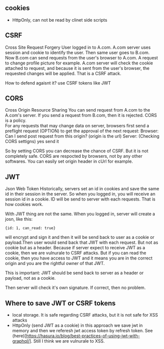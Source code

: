 ## cookies
 - HttpOnly, can not be read by clinet side scripts
 
## CSRF 
Cross Site Request Forgery
User logged in to A.com. A.com server uses session and cookie to identify the user. 
Then same user goes to B.com. Now B.com can send requests from the user's browser to A.com. A request to change profile picture for example. A.com server will check the cookie attached to request, and because it is sent from the user's browser, the requested changes will be applied. That is a CSRF attack.

How to defend agaisnt it? use CSRF tokens like JWT

## CORS
Cross Origin Resource Sharing
You can send request from A.com to the A.com's server. If you send a request from B.com, then it is rejected. CORS is a policy.  
For any requests that may change data on server, browsers first send a preflight request (OPTION) to get the approval of the next request:
Browser:  Can I send post request from this origin? (origin is the url)
Server: (Checking CORS settigns) yes send it

So by setting CORS you can decrease the chance of CSRF. But it is not completely safe. CORS are respocted by browsers, not by any other softwares. You can easily set origin header in cUrl for example.

## JWT
Json Web Token
Historically, servers set an id in cookies and save the same id in their session in the server. So when you logged in, you will receive an session id in a cookie. ID will be send to server with each requests. That is how cookies work.

With JWT thing are not the same. When you logged in, server will create a josn, like this:
```
{id: 1, can_read: true}
```
will encrypt and sign it and then it will be send back to user as a cookie or payload.Then user would send back that JWT with each request. But not as cookie but as a header. Because if server expect to receive JWT as a cookie, then we are vulnurale to CSRF attacks. But if you can read the cookie, then you have access to JWT and it means you are in the correct origin and you are the rightful owner of that JWT.

This is important: JWT should be send back to server as a header or payload, not as a cookie.

Then server will check it's own signature. If correct, then no problem.

## Where to save JWT or CSRF tokens
- local storage. It is safe regarding CSRF attacks, but it is not safe for XSS attacks
- HttpOnly (send JWT as a cookie) in this approach we save jwt in memory and then we referesh jwt access token by refresh token. See (here)[https://hasura.io/blog/best-practices-of-using-jwt-with-graphql/]. Still I think we are vulnurale to XSS.